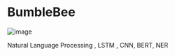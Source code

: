 # BumbleBee
![image](https://user-images.githubusercontent.com/25641555/76114333-d7a63480-5fb3-11ea-96e1-8d2ff27c4a7f.png=128x128)

Natural Language Processing , LSTM , CNN, BERT, NER
